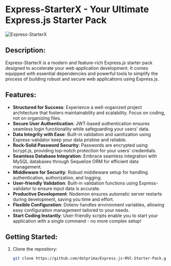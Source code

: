 # Express-StarterX - Your Ultimate Express.js Starter Pack

![Express-StarterX](https://dotprima.com/images/favicon.ico) <!-- Add an image representing your project -->

## Description:
Express-StarterX is a modern and feature-rich Express.js starter pack designed to accelerate your web application development. It comes equipped with essential dependencies and powerful tools to simplify the process of building robust and secure web applications using Express.js.

## Features:
- **Structured for Success**: Experience a well-organized project architecture that fosters maintainability and scalability. Focus on coding, not on organizing files.
- **Secure User Authentication**: JWT-based authentication ensures seamless login functionality while safeguarding your users' data.
- **Data Integrity with Ease**: Built-in validation and sanitization using Express-validator keep your data pristine and reliable.
- **Rock-Solid Password Security**: Passwords are encrypted using bcrypt.js, providing top-notch protection for your users' credentials.
- **Seamless Database Integration**: Embrace seamless integration with MySQL databases through Sequelize ORM for efficient data management.
- **Middleware for Security**: Robust middleware setup for handling authentication, authorization, and logging.
- **User-friendly Validation**: Built-in validation functions using Express-validator to ensure input data is accurate.
- **Productive Development**: Nodemon ensures automatic server restarts during development, saving you time and effort.
- **Flexible Configuration**: Dotenv handles environment variables, allowing easy configuration management tailored to your needs.
- **Start Coding Instantly**: User-friendly scripts enable you to start your application with a single command - no more complex setup!

## Getting Started:
1. Clone the repository:
   ```bash
   git clone https://github.com/dotprima/Express.js-MVC-Starter-Pack.git
